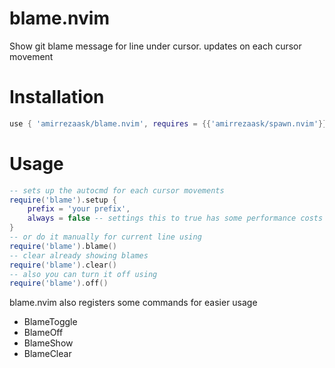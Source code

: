 # blame.nvim
Show git blame message for line under cursor. updates on each cursor movement

# Installation
```lua
use { 'amirrezaask/blame.nvim', requires = {{'amirrezaask/spawn.nvim'}} }
```

# Usage
```lua
-- sets up the autocmd for each cursor movements
require('blame').setup {
    prefix = 'your prefix',
    always = false -- settings this to true has some performance costs
}
-- or do it manually for current line using
require('blame').blame()
-- clear already showing blames
require('blame').clear()
-- also you can turn it off using
require('blame').off()
```

blame.nvim also registers some commands for easier usage
- BlameToggle
- BlameOff
- BlameShow
- BlameClear
